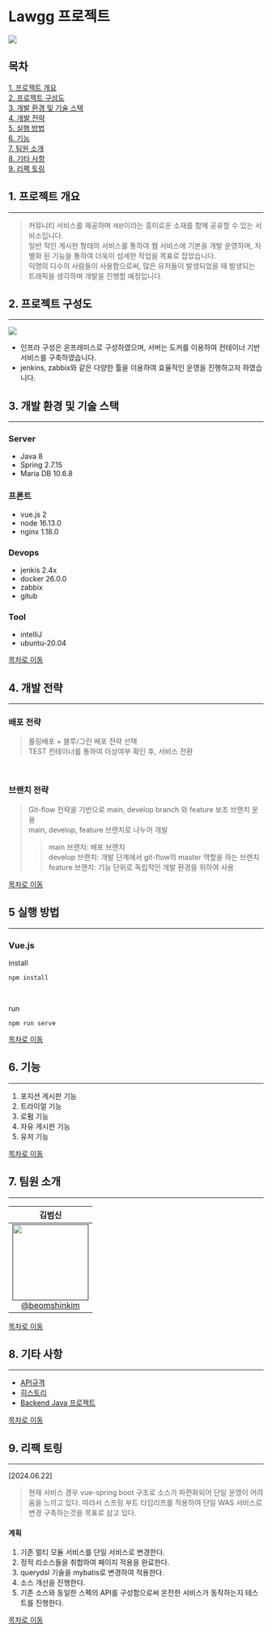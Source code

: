 # Lawgg 프로젝트

<img src="./main.jpg">

## 목차
[1. 프로젝트 개요](#1-프로젝트-개요) <br>
[2. 프로젝트 구성도](#2-프로젝트-구성도) <br>
[3. 개발 환경 및 기술 스택](#3-개발-환경-및-기술-스택) <br>
[4. 개발 전략](#4-개발-전략) <br>
[5. 실행 방법](#5-실행-방법) <br>
[6. 기능](#6-기능) <br>
[7. 팀원 소개](#7-팀원-소개) <br>
[8. 기타 사항](#8-기타-사항) <br>
[9. 리팩 토링](#9-리팩-토링) <br>

## 1. 프로젝트 개요

------------
> 커뮤니티 서비스를 제공하며 `재판`이라는 흥미로운 소재를 함께 공유할 수 있는 서비스입니다. <br>
> 일반 적인 게시판 형태의 서비스를 통하여 웹 서비스에 기본을 개발 운영하며, 차별화 된 기능을 통하여 더욱이 섬세한 작업을 목표로 잡았습니다. <br>
> 익명의 다수의 사람들이 사용함으로써, 많은 유저들이 발생되었을 때 발생되는 트래픽을 생각하며 개발을 진행할 예정입니다. <br>

## 2. 프로젝트 구성도

------------

<img src="./diagram.png">

- 인프라 구성은 온프레미스로 구성하였으며, 서버는 도커를 이용하여 컨테이너 기반 서비스를 구축하였습니다. 
- jenkins, zabbix와 같은 다양한 툴을 이용하여 효율적인 운영을 진행하고자 하였습니다.

## 3. 개발 환경 및 기술 스택

------------

### Server
- Java 8
- Spring 2.7.15
- Maria DB 10.6.8

### 프론트
- vue.js 2
- node 16.13.0
- nginx 1.18.0

### Devops
- jenkis 2.4x
- docker 26.0.0
- zabbix
- gitub

### Tool
- intelliJ
- ubuntu-20.04

[목차로 이동](#목차)

## 4. 개발 전략

------------

### 배포 전략
> 롤링배포 + 블루/그린 배포 전략 선택 <br>
> TEST 컨테이너를 통하여 이상여부 확인 후, 서비스 전환

<br>

### 브랜치 전략
> Git-flow 전략을 기반으로 main, develop branch 와 feature 보조 브랜치 운용 <br>
> main, develop, feature 브랜치로 나누어 개발
> > main 브랜치: 배포 브랜치 <br>
> > develop 브랜치: 개발 단계에서 git-flow의 master 역할을 하는 브랜치 <br>
> > feature 브랜치: 기능 단위로 독립적인 개발 환경을 위하여 사용

[목차로 이동](#목차)

## 5 실행 방법

------------

### Vue.js

install
```angular2html
npm install
```

<br>

run

```angular2html
npm run serve
```


[목차로 이동](#목차)

## 6. 기능

------------
1. 포지션 게시판 기능
2. 트라이얼 기능
3. 로펌 기능
4. 자유 게시판 기능
5. 유저 기능

[목차로 이동](#목차)
## 7. 팀원 소개

------------

<div align="center">


|                         **김범신**                        |
|:--------------------------------------------------------:|
| [<img src="" height=150 width=150> <br/> @beomshinkim]() |

</div>

[목차로 이동](#목차)

## 8. 기타 사항

------------

- [API규격](http://123.com)
- [히스토리](http://123.com)
- [Backend Java 프로젝트](https://github.com/beomshin/lawgg-spring)

[목차로 이동](#목차)


## 9. 리팩 토링

------------

[2024.06.22]
> 현재 서비스 경우 vue-spring boot 구조로 소스가 파편화되어 단일 운영이 어려움을 느끼고 있다. 따라서 스프링 부트 타임리프를
> 적용하여 단일  WAS 서비스로 변경 구축하는것을 목표로 삼고 있다.

#### 계획
1. 기존 멀티 모듈 서비스를 단일 서비스로 변경한다.
2. 정적 리소스들을 취합하여 페이지 적용을 완료한다.
3. querydsl 기술을 mybatis로 변경하여 적용한다.
4. 소스 개선을 진행한다.
5. 기존 소스와 동일한 스펙의 API를 구성함으로써 온전한 서비스가 동작하는지 테스트를 진행한다.

[목차로 이동](#목차)